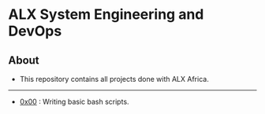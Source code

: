 # ALX System Engineering and DevOps

## About
- This repository contains all projects done with ALX Africa.
-------

- [0x00](./0x00-shell_basics) : Writing basic bash scripts.

